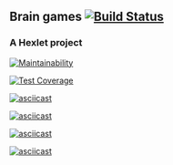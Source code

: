 ## Brain games [![Build Status](https://travis-ci.org/Cred1Tor/backend-project-lvl1.svg?branch=master)](https://travis-ci.org/Cred1Tor/backend-project-lvl1)
### A Hexlet project

[![Maintainability](https://api.codeclimate.com/v1/badges/a99a88d28ad37a79dbf6/maintainability)](https://codeclimate.com/github/codeclimate/codeclimate/maintainability)

[![Test Coverage](https://api.codeclimate.com/v1/badges/a99a88d28ad37a79dbf6/test_coverage)](https://codeclimate.com/github/codeclimate/codeclimate/test_coverage)

[![asciicast](https://asciinema.org/a/6gLcQE6lJBssFcgOofGnXNN3A.svg)](https://asciinema.org/a/6gLcQE6lJBssFcgOofGnXNN3A)

[![asciicast](https://asciinema.org/a/ARM1Z8MnXghWofyua0KiTSsgn.svg)](https://asciinema.org/a/ARM1Z8MnXghWofyua0KiTSsgn)

[![asciicast](https://asciinema.org/a/Hllw2kZNUrtQRRbVNvPkWfrcn.svg)](https://asciinema.org/a/Hllw2kZNUrtQRRbVNvPkWfrcn)

[![asciicast](https://asciinema.org/a/PM2itJexQxKtcPM6SD0egjFsC.svg)](https://asciinema.org/a/PM2itJexQxKtcPM6SD0egjFsC)